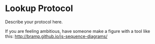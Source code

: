 # Lookup Protocol
Describe your protocol here.

If you are feeling ambitious, have someone make a figure with a tool like this: http://bramp.github.io/js-sequence-diagrams/
